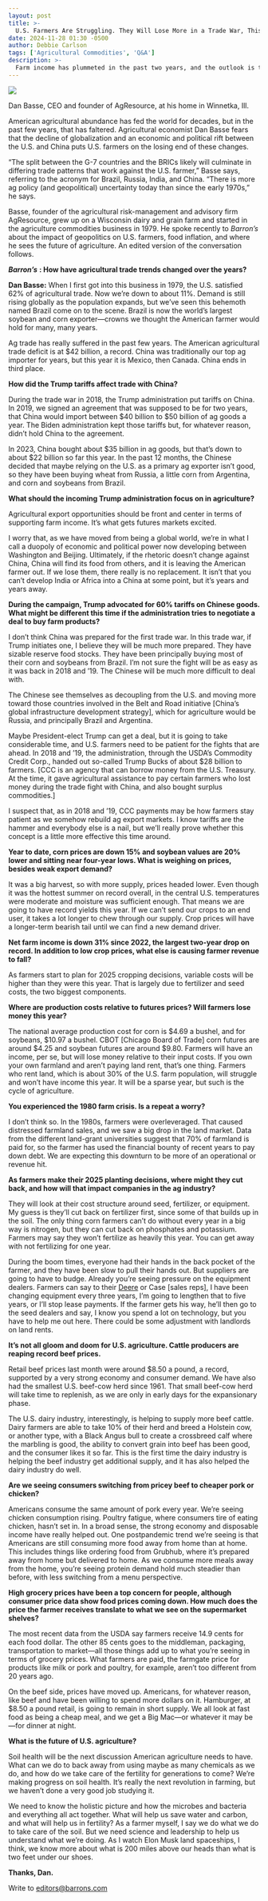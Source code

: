 ```yaml
---
layout: post
title: >-
  U.S. Farmers Are Struggling. They Will Lose More in a Trade War, This Ag Expert Says.
date: 2024-11-28 01:30 -0500
author: Debbie Carlson
tags: ['Agricultural Commodities', 'Q&A']
description: >-
  Farm income has plummeted in the past two years, and the outlook is troubling, says Dan Basse, founder of the advisory firm AgResource.  How dairy cows are helping.
---
```





 


 





![](https://images.barrons.com/im-23438853?width=548&height=365)


Dan Basse, CEO and founder of AgResource, at his home in Winnetka, Ill.











American agricultural abundance has fed the world for decades, but in the past few years, that has faltered. Agricultural economist Dan Basse fears that the decline of globalization and an economic and political rift between the U.S. and China puts U.S. farmers on the losing end of these changes.


“The split between the G-7 countries and the BRICs likely will culminate in differing trade patterns that work against the U.S. farmer,” Basse says, referring to the acronym for Brazil, Russia, India, and China. “There is more ag policy (and geopolitical) uncertainty today than since the early 1970s,” he says.


 Basse, founder of the agricultural risk-management and advisory firm AgResource, grew up on a Wisconsin dairy and grain farm and started in the agriculture commodities business in 1979. He spoke recently to
*Barron’s*
about the impact of geopolitics on U.S. farmers, food inflation, and where he sees the future of agriculture. An edited version of the conversation follows.


***Barron’s***
**: How have agricultural trade trends changed over the years?**


**Dan Basse:**
When I first got into this business in 1979, the U.S. satisfied 62% of agricultural trade. Now we’re down to about 11%. Demand is still rising globally as the population expands, but we’ve seen this behemoth named Brazil come on to the scene. Brazil is now the world’s largest soybean and corn exporter—crowns we thought the American farmer would hold for many, many years.


Ag trade has really suffered in the past few years. The American agricultural trade deficit is at \$42 billion, a record. China was traditionally our top ag importer for years, but this year it is Mexico, then Canada. China ends in third place.


**How did the Trump tariffs affect trade with China?**


During the trade war in 2018, the Trump administration put tariffs on China. In 2019, we signed an agreement that was supposed to be for two years, that China would import between \$40 billion to \$50 billion of ag goods a year. The Biden administration kept those tariffs but, for whatever reason, didn’t hold China to the agreement.


In 2023, China bought about \$35 billion in ag goods, but that’s down to about \$22 billion so far this year. In the past 12 months, the Chinese decided that maybe relying on the U.S. as a primary ag exporter isn’t good, so they have been buying wheat from Russia, a little corn from Argentina, and corn and soybeans from Brazil.


**What should the incoming Trump administration focus on in agriculture?**


Agricultural export opportunities should be front and center in terms of supporting farm income. It’s what gets futures markets excited. 


I worry that, as we have moved from being a global world, we’re in what I call a duopoly of economic and political power now developing between Washington and Beijing. Ultimately, if the rhetoric doesn’t change against China, China will find its food from others, and it is leaving the American farmer out. If we lose them, there really is no replacement. It isn’t that you can’t develop India or Africa into a China at some point, but it’s years and years away. 


**During the campaign, Trump advocated for 60% tariffs on Chinese goods. What might be different this time if the administration tries to negotiate a deal to buy farm products?**


I don’t think China was prepared for the first trade war. In this trade war, if Trump initiates one, I believe they will be much more prepared. They have sizable reserve food stocks. They have been principally buying most of their corn and soybeans from Brazil. I’m not sure the fight will be as easy as it was back in 2018 and ’19. The Chinese will be much more difficult to deal with.


The Chinese see themselves as decoupling from the U.S. and moving more toward those countries involved in the Belt and Road initiative [China’s global infrastructure development strategy], which for agriculture would be Russia, and principally Brazil and Argentina.


Maybe President-elect Trump can get a deal, but it is going to take considerable time, and U.S. farmers need to be patient for the fights that are ahead. In 2018 and ’19, the administration, through the USDA’s Commodity Credit Corp., handed out so-called Trump Bucks of about \$28 billion to farmers. [CCC is an agency that can borrow money from the U.S. Treasury. At the time, it gave agricultural assistance to pay certain farmers who lost money during the trade fight with China, and also bought surplus commodities.]


I suspect that, as in 2018 and ’19, CCC payments may be how farmers stay patient as we somehow rebuild ag export markets. I know tariffs are the hammer and everybody else is a nail, but we’ll really prove whether this concept is a little more effective this time around.


**Year to date, corn prices are down 15% and soybean values are 20% lower and sitting near four-year lows. What is weighing on prices, besides weak export demand?**


It was a big harvest, so with more supply, prices headed lower. Even though it was the hottest summer on record overall, in the central U.S. temperatures were moderate and moisture was sufficient enough. That means we are going to have record yields this year. If we can’t send our crops to an end user, it takes a lot longer to chew through our supply. Crop prices will have a longer-term bearish tail until we can find a new demand driver.


**Net farm income is down 31% since 2022, the largest two-year drop on record. In addition to low crop prices, what else is causing farmer revenue to fall?**


As farmers start to plan for 2025 cropping decisions, variable costs will be higher than they were this year. That is largely due to fertilizer and seed costs, the two biggest components. 


**Where are production costs relative to futures prices? Will farmers lose money this year?**


The national average production cost for corn is \$4.69 a bushel, and for soybeans, \$10.97 a bushel. CBOT [Chicago Board of Trade] corn futures are around \$4.25 and soybean futures are around \$9.80. Farmers will have an income, per se, but will lose money relative to their input costs. If you own your own farmland and aren’t paying land rent, that’s one thing. Farmers who rent land, which is about 30% of the U.S. farm population, will struggle and won’t have income this year. It will be a sparse year, but such is the cycle of agriculture.


**You experienced the 1980 farm crisis. Is a repeat a worry?**


I don’t think so. In the 1980s, farmers were overleveraged. That caused distressed farmland sales, and we saw a big drop in the land market. Data from the different land-grant universities suggest that 70% of farmland is paid for, so the farmer has used the financial bounty of recent years to pay down debt. We are expecting this downturn to be more of an operational or revenue hit.


**As farmers make their 2025 planting decisions, where might they cut back, and how will that impact companies in the ag industry?**


They will look at their cost structure around seed, fertilizer, or equipment. My guess is they’ll cut back on fertilizer first, since some of that builds up in the soil. The only thing corn farmers can’t do without every year in a big way is nitrogen, but they can cut back on phosphates and potassium. Farmers may say they won’t fertilize as heavily this year. You can get away with not fertilizing for one year. 


During the boom times, everyone had their hands in the back pocket of the farmer, and they have been slow to pull their hands out. But suppliers are going to have to budge. Already you’re seeing pressure on the equipment dealers. Farmers can say to their
[Deere](https://www.barrons.com/market-data/stocks/DE)
or Case [sales reps], I have been changing equipment every three years, I’m going to lengthen that to five years, or I’ll stop lease payments. If the farmer gets his way, he’ll then go to the seed dealers and say, I know you spend a lot on technology, but you have to help me out here. There could be some adjustment with landlords on land rents.


**It’s not all gloom and doom for U.S. agriculture. Cattle producers are reaping record beef prices.**


Retail beef prices last month were around \$8.50 a pound, a record, supported by a very strong economy and consumer demand. We have also had the smallest U.S. beef-cow herd since 1961. That small beef-cow herd will take time to replenish, as we are only in early days for the expansionary phase. 





The U.S. dairy industry, interestingly, is helping to supply more beef cattle. Dairy farmers are able to take 10% of their herd and breed a Holstein cow, or another type, with a Black Angus bull to create a crossbreed calf where the marbling is good, the ability to convert grain into beef has been good, and the consumer likes it so far. This is the first time the dairy industry is helping the beef industry get additional supply, and it has also helped the dairy industry do well.


**Are we seeing consumers switching from pricey beef to cheaper pork or chicken?**


Americans consume the same amount of pork every year. We’re seeing chicken consumption rising. Poultry fatigue, where consumers tire of eating chicken, hasn’t set in. In a broad sense, the strong economy and disposable income have really helped out. One postpandemic trend we’re seeing is that Americans are still consuming more food away from home than at home. This includes things like ordering food from Grubhub, where it’s prepared away from home but delivered to home. As we consume more meals away from the home, you’re seeing protein demand hold much steadier than before, with less switching from a menu perspective.


**High grocery prices have been a top concern for people, although consumer price data show food prices coming down. How much does the price the farmer receives translate to what we see on the supermarket shelves?**


The most recent data from the USDA say farmers receive 14.9 cents for each food dollar. The other 85 cents goes to the middleman, packaging, transportation to market—all those things add up to what you’re seeing in terms of grocery prices. What farmers are paid, the farmgate price for products like milk or pork and poultry, for example, aren’t too different from 20 years ago. 


On the beef side, prices have moved up. Americans, for whatever reason, like beef and have been willing to spend more dollars on it. Hamburger, at \$8.50 a pound retail, is going to remain in short supply. We all look at fast food as being a cheap meal, and we get a Big Mac—or whatever it may be—for dinner at night.


**What is the future of U.S. agriculture?**


Soil health will be the next discussion American agriculture needs to have. What can we do to back away from using maybe as many chemicals as we do, and how do we take care of the fertility for generations to come? We’re making progress on soil health. It’s really the next revolution in farming, but we haven’t done a very good job studying it. 


We need to know the holistic picture and how the microbes and bacteria and everything all act together. What will help us save water and carbon, and what will help us in fertility? As a farmer myself, I say we do what we do to take care of the soil. But we need science and leadership to help us understand what we’re doing. As I watch Elon Musk land spaceships, I think, we know more about what is 200 miles above our heads than what is two feet under our shoes. 


**Thanks, Dan.**


Write to
[editors@barrons.com](mailto:editors@barrons.com)









